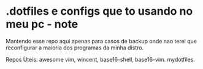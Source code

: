 # .dotfiles e configs que to usando no meu pc - note

Mantendo esse repo aqui apenas para casos de backup onde nao terei que reconfigurar a maioria dos programas da minha distro.


Repos Ùteis: awesome vim, wincent, base16-shell, base16-vim. mydotfiles.
